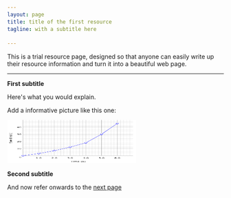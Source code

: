 ```yaml
---
layout: page
title: title of the first resource
tagline: with a subtitle here

---
```



This is a trial resource page, designed so that anyone can easily write up their resource information and turn it into a beautiful web page.


---

**First subtitle**

Here's what you would explain.

Add a informative picture like this one:

<img src="images/graph.png" alt="This is a graph" width="300" height="100">

**Second subtitle**

And now refer onwards to the [next page](about.html)